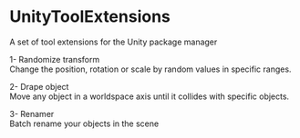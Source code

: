 # UnityToolExtensions
A set of tool extensions for the Unity package manager

1- Randomize transform<br>
Change the position, rotation or scale by random values in specific ranges.

2- Drape object<br>
Move any object in a worldspace axis until it collides with specific objects. 

3- Renamer <br>
Batch rename your objects in the scene
